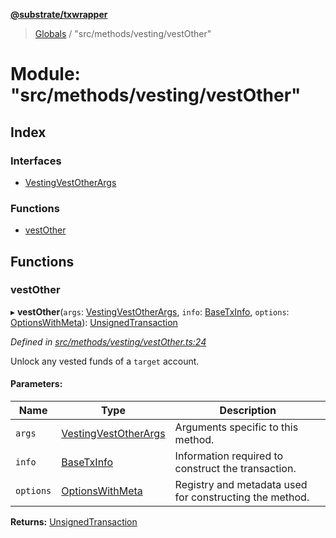 **[@substrate/txwrapper](../README.md)**

> [Globals](../globals.md) / "src/methods/vesting/vestOther"

# Module: "src/methods/vesting/vestOther"

## Index

### Interfaces

* [VestingVestOtherArgs](../interfaces/_src_methods_vesting_vestother_.vestingvestotherargs.md)

### Functions

* [vestOther](_src_methods_vesting_vestother_.md#vestother)

## Functions

### vestOther

▸ **vestOther**(`args`: [VestingVestOtherArgs](../interfaces/_src_methods_vesting_vestother_.vestingvestotherargs.md), `info`: [BaseTxInfo](../interfaces/_src_util_types_.basetxinfo.md), `options`: [OptionsWithMeta](../interfaces/_src_util_types_.optionswithmeta.md)): [UnsignedTransaction](../interfaces/_src_util_types_.unsignedtransaction.md)

*Defined in [src/methods/vesting/vestOther.ts:24](https://github.com/paritytech/txwrapper/blob/bb152d3/src/methods/vesting/vestOther.ts#L24)*

Unlock any vested funds of a `target` account.

#### Parameters:

Name | Type | Description |
------ | ------ | ------ |
`args` | [VestingVestOtherArgs](../interfaces/_src_methods_vesting_vestother_.vestingvestotherargs.md) | Arguments specific to this method. |
`info` | [BaseTxInfo](../interfaces/_src_util_types_.basetxinfo.md) | Information required to construct the transaction. |
`options` | [OptionsWithMeta](../interfaces/_src_util_types_.optionswithmeta.md) | Registry and metadata used for constructing the method.  |

**Returns:** [UnsignedTransaction](../interfaces/_src_util_types_.unsignedtransaction.md)
